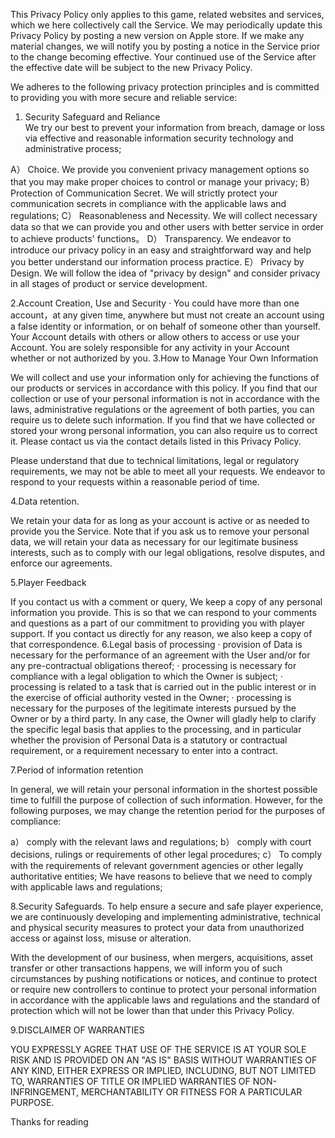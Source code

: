This Privacy Policy only applies to this game, related websites and services, which we here collectively call the Service. We may periodically update this Privacy Policy by posting a new version on Apple store. If we make any material changes, we will notify you by posting a notice in the Service prior to the change becoming effective. Your continued use of the Service after the effective date will be subject to the new Privacy Policy.  

We adheres to the following privacy protection principles and is committed to providing you with more secure and reliable service:

1. Security Safeguard and Reliance  
We try our best to prevent your information from breach, damage or loss via effective and reasonable information security technology and administrative process;

A） Choice. 
We provide you convenient privacy management options so that you may make proper choices to control or manage your privacy;
B） Protection of Communication Secret. 
We will strictly protect your communication secrets in compliance with the applicable laws and regulations;
C） Reasonableness and Necessity. 
We will collect necessary data so that we can provide you and other users with better service in order to achieve products' functions。
D） Transparency. 
We endeavor to introduce our privacy policy in an easy and straightforward way and help you better understand our information process practice.
E） Privacy by Design.
We will follow the idea of "privacy by design" and consider privacy in all stages of product or service development.

 2.Account Creation, Use and Security 
· You could have more than one account，at any given time, anywhere but must not create an account using a false identity or information, or on behalf of someone other than yourself. Your Account details with others or allow others to access or use your Account. You are solely responsible for any activity in your Account whether or not authorized by you. 
3.How to Manage Your Own Information

We will collect and use your information only for achieving the functions of our products or services in accordance with this policy. If you find that our collection or use of your personal information is not in accordance with the laws, administrative regulations or the agreement of both parties, you can require us to delete such information. If you find that we have collected or stored your wrong personal information, you can also require us to correct it. Please contact us via the contact details listed in this Privacy Policy.

Please understand that due to technical limitations, legal or regulatory requirements, we may not be able to meet all your requests. We endeavor to respond to your requests within a reasonable period of time.

4.Data retention.

We retain your data for as long as your account is active or as needed to provide you the Service. Note that if you ask us to remove your personal data, we will retain your data as necessary for our legitimate business interests, such as to comply with our legal obligations, resolve disputes, and enforce our agreements.

5.Player Feedback    

If you contact us with a comment or query, We keep a copy of any personal information you provide. This is so that we can respond to your comments and questions as a part of our commitment to providing you with player support. If you contact us directly for any reason, we also keep a copy of that correspondence.
6.Legal basis of processing 
· provision of Data is necessary for the performance of an agreement with the User and/or for any pre-contractual obligations thereof;
· processing is necessary for compliance with a legal obligation to which the Owner is subject;
· processing is related to a task that is carried out in the public interest or in the exercise of official authority vested in the Owner;
· processing is necessary for the purposes of the legitimate interests pursued by the Owner or by a third party.
In any case, the Owner will gladly help to clarify the specific legal basis that applies to the processing, and in particular whether the provision of Personal Data is a statutory or contractual requirement, or a requirement necessary to enter into a contract. 

7.Period of information retention

In general, we will retain your personal information in the shortest possible time to fulfill the purpose of collection of such information. However, for the following purposes, we may change the retention period for the purposes of compliance:

a） comply with the relevant laws and regulations;
b） comply with court decisions, rulings or requirements of other legal procedures;
c） To comply with the requirements of relevant government agencies or other legally authoritative entities;
 We have reasons to believe that we need to comply with applicable laws and regulations;

8.Security Safeguards.
To help ensure a secure and safe player experience, we are continuously developing and implementing administrative, technical and physical security measures to protect your data from unauthorized access or against loss, misuse or alteration.

With the development of our business, when mergers, acquisitions, asset transfer or other transactions happens, we will inform you of such circumstances by pushing notifications or notices, and continue to protect or require new controllers to continue to protect your personal information in accordance with the applicable laws and regulations and the standard of protection which will not be lower than that under this Privacy Policy.

9.DISCLAIMER OF WARRANTIES

YOU EXPRESSLY AGREE THAT USE OF THE SERVICE IS AT YOUR SOLE RISK AND IS PROVIDED ON AN "AS IS" BASIS WITHOUT WARRANTIES OF ANY KIND, EITHER EXPRESS OR IMPLIED, INCLUDING, BUT NOT LIMITED TO, WARRANTIES OF TITLE OR IMPLIED WARRANTIES OF NON-INFRINGEMENT, MERCHANTABILITY OR FITNESS FOR A PARTICULAR PURPOSE.

Thanks for reading
